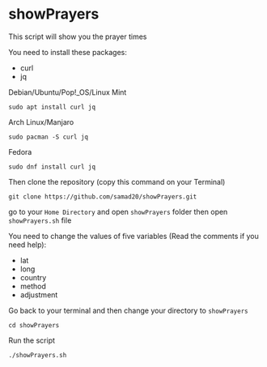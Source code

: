 # showPrayers
This script will show you the prayer times


You need to install these packages:
* curl
* jq

Debian/Ubuntu/Pop!_OS/Linux Mint
 ```
 sudo apt install curl jq
 ```

Arch Linux/Manjaro
 ```
 sudo pacman -S curl jq
 ```

Fedora
 ```
 sudo dnf install curl jq
 ```

Then clone the repository (copy this command on your Terminal)
 ```
 git clone https://github.com/samad20/showPrayers.git
 ```
go to your ` Home Directory ` and open ` showPrayers ` folder then open ` showPrayers.sh ` file 

You need to change the values of five variables (Read the comments if you need help):
* lat
* long
* country
* method
* adjustment

Go back to your terminal and then change your directory to ` showPrayers `
 ```
 cd showPrayers
 ```

Run the script 
```
./showPrayers.sh
```

